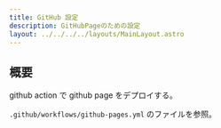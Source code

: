 ```yaml
---
title: GitHub 設定
description: GitHubPageのための設定
layout: ../../../../layouts/MainLayout.astro
---
```


## 概要

github action で github page をデプロイする。

`.github/workflows/github-pages.yml` のファイルを参照。
